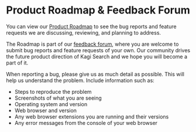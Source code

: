 # Product Roadmap & Feedback Forum

You can view our [Product Roadmap](https://kagifeedback.org/roadmap) to see the bug reports and feature requests we are discussing, reviewing, and planning to address.

The Roadmap is part of our [feedback forum](https://kagifeedback.org), where you are welcome to submit bug reports and feature requests of your own. Our community drives the future product direction of Kagi Search and we hope you will become a part of it.

When reporting a bug, please give us as much detail as possible. This will help us understand the problem. Include information such as:

- Steps to reproduce the problem
- Screenshots of what you are seeing
- Operating system and version
- Web browser and version
- Any web browser extensions you are running and their versions
- Any error messages from the console of your web browser
